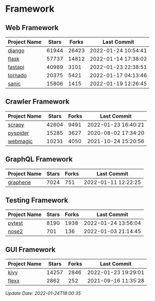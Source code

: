 # Framework

## Web Framework
| Project Name | Stars | Forks | Last Commit |
| ------------ | ----- | ----- | ----------- |
| [django](https://github.com/django/django) | 61944 | 26423 | 2022-01-24 10:54:41 |
| [flask](https://github.com/pallets/flask) | 57737 | 14812 | 2022-01-14 17:38:02 |
| [fastapi](https://github.com/tiangolo/fastapi) | 40989 | 3101 | 2022-01-23 22:38:51 |
| [tornado](https://github.com/tornadoweb/tornado) | 20375 | 5421 | 2022-01-17 04:13:46 |
| [sanic](https://github.com/sanic-org/sanic) | 15806 | 1415 | 2022-01-19 12:26:45 |

## Crawler Framework
| Project Name | Stars | Forks | Last Commit |
| ------------ | ----- | ----- | ----------- |
| [scrapy](https://github.com/scrapy/scrapy) | 42604 | 9491 | 2022-01-23 16:40:21 |
| [pyspider](https://github.com/binux/pyspider) | 15285 | 3627 | 2020-08-02 17:34:20 |
| [webmagic](https://github.com/code4craft/webmagic) | 10231 | 4050 | 2021-10-24 15:20:56 |

## GraphQL Framework
| Project Name | Stars | Forks | Last Commit |
| ------------ | ----- | ----- | ----------- |
| [graphene](https://github.com/graphql-python/graphene) | 7024 | 751 | 2022-01-11 12:22:25 |

## Testing Framework
| Project Name | Stars | Forks | Last Commit |
| ------------ | ----- | ----- | ----------- |
| [pytest](https://github.com/pytest-dev/pytest) | 8190 | 1938 | 2022-01-24 13:56:04 |
| [nose2](https://github.com/nose-devs/nose2) | 701 | 136 | 2022-01-03 21:14:45 |

## GUI Framework
| Project Name | Stars | Forks | Last Commit |
| ------------ | ----- | ----- | ----------- |
| [kivy](https://github.com/kivy/kivy) | 14257 | 2846 | 2022-01-23 19:29:01 |
| [flexx](https://github.com/flexxui/flexx) | 2862 | 252 | 2021-09-16 11:35:28 |

*Update Date: 2022-01-24T18:00:35*